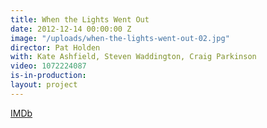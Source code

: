 ```yaml
---
title: When the Lights Went Out
date: 2012-12-14 00:00:00 Z
image: "/uploads/when-the-lights-went-out-02.jpg"
director: Pat Holden
with: Kate Ashfield, Steven Waddington, Craig Parkinson
video: 1072224087
is-in-production: 
layout: project
---
```


[IMDb](https://www.imdb.com/title/tt1743993/?ref_=nv_sr_srsg_0_tt_8_nm_0_q_when%2520the%2520li)